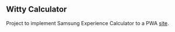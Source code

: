 ## Witty Calculator

Project to implement Samsung Experience Calculator to a PWA [site](https://kind-snyder-c730de.netlify.com/).
